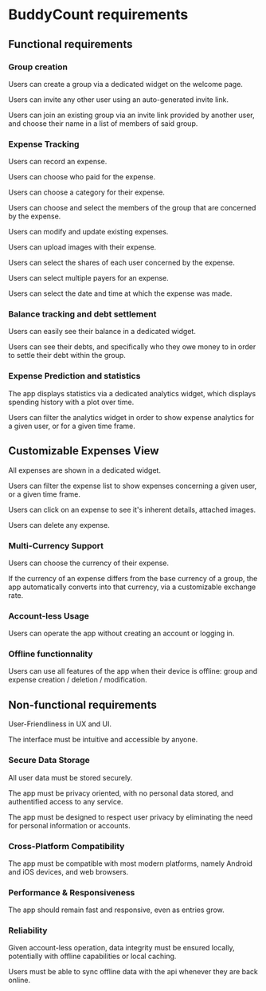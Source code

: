 # BuddyCount requirements

## Functional requirements

### Group creation 
Users can create a group via a dedicated widget on the welcome page.

Users can invite any other user using an auto-generated invite link.

Users can join an existing group via an invite link provided by another user, and choose their name in a list of members of said group.

### Expense Tracking

Users can record an expense.

Users can choose who paid for the expense.

Users can choose a category for their expense.

Users can choose and select the members of the group that are concerned by the expense.

Users can modify and update existing expenses.

Users can upload images with their expense.

Users can select the shares of each user concerned by the expense.

Users can select multiple payers for an expense.

Users can select the date and time at which the expense was made.


### Balance tracking and debt settlement

Users can easily see their balance in a dedicated widget.

Users can see their debts, and specifically who they owe money to in order to settle their debt within the group.

### Expense Prediction and statistics

The app displays statistics via a dedicated analytics widget, which displays spending history with a plot over time.

Users can filter the analytics widget in order to show expense analytics for a given user, or for a given time frame.

## Customizable Expenses View

All expenses are shown in a dedicated widget.

Users can filter the expense list to show expenses concerning a given user, or a given time frame.

Users can click on an expense to see it's inherent details, attached images.

Users can delete any expense.

### Multi-Currency Support

Users can choose the currency of their expense.

If the currency of an expense differs from the base currency of a group, the app automatically converts into that currency, via a customizable exchange rate.


### Account-less Usage

Users can operate the app without creating an account or logging in.


### Offline functionnality

Users can use all features of the app when their device is offline: group and expense creation / deletion / modification.

## Non-functional requirements

User-Friendliness in UX and UI.

The interface must be intuitive and accessible by anyone.

### Secure Data Storage

All user data must be stored securely.

The app must be privacy oriented, with no personal data stored, and authentified access to any service.

The app must be designed to respect user privacy by eliminating the need for personal information or accounts. 

### Cross-Platform Compatibility

The app must be compatible with most modern platforms, namely Android and iOS devices, and web browsers.

### Performance & Responsiveness

The app should remain fast and responsive, even as entries grow.

### Reliability 

Given account-less operation, data integrity must be ensured locally, potentially with offline capabilities or local caching.

Users must be able to sync offline data with the api whenever they are back online.
